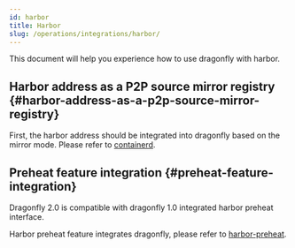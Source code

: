 ```yaml
---
id: harbor
title: Harbor
slug: /operations/integrations/harbor/
---
```


This document will help you experience how to use dragonfly with harbor.

## Harbor address as a P2P source mirror registry {#harbor-address-as-a-p2p-source-mirror-registry}

First, the harbor address should be integrated into dragonfly based on the mirror mode. Please refer to [containerd](../integrations/container-runtime/containerd.md).

## Preheat feature integration {#preheat-feature-integration}

Dragonfly 2.0 is compatible with dragonfly 1.0 integrated harbor preheat interface.

Harbor preheat feature integrates dragonfly, please refer to [harbor-preheat](https://d7y.io/docs/next/advanced-guides/preheat/#harbor).
